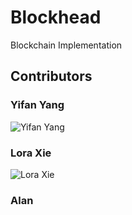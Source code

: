 # Blockhead

Blockchain Implementation

## Contributors

### Yifan Yang

![Yifan Yang](https://github-profile-summary-cards.vercel.app/api/cards/profile-details?username=EthanGeekFan&theme=nord_bright)

### Lora Xie
![Lora Xie](https://github-profile-summary-cards.vercel.app/api/cards/profile-details?username=lora-x&theme=nord_bright)

### Alan

